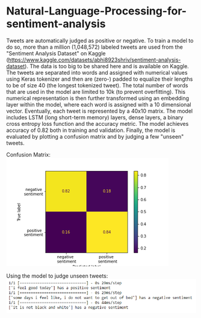 # Natural-Language-Processing-for-sentiment-analysis
Tweets are automatically judged as positive or negative. To train a model to do so, more than a million (1,048,572) labeled tweets are used from the "Sentiment Analysis Dataset" on Kaggle (https://www.kaggle.com/datasets/abhi8923shriv/sentiment-analysis-dataset). The data is too big to be shared here and is available on Kaggle. The tweets are separated into words and assigned with numerical values using Keras tokenizer and then are (zero-) padded to equalize their lengths to be of size 40 (the longest tokenized tweet). The total number of words that are used in the model are limited to 10k (to prevent overfitting). This numerical representation is then further transformed using an embedding layer within the model, where each word is assigned with a 10 dimensional vector. Eventually, each tweet is represented by a 40x10 matrix. The model includes LSTM (long short-term memory) layers, dense layers, a binary cross entropy loss function and the accuracy metric. The model achieves accuracy of 0.82 both in training and validation. Finally, the model is evaluated by plotting a confusion matrix and by judging a few "unseen" tweets.

Confusion Matrix:
![img1](https://github.com/Morikky/Natural-Language-Processing-for-sentiment-analysis/blob/main/Plots/confusion_matrix.png)


Using the model to judge unseen tweets:
![img2](https://github.com/Morikky/Natural-Language-Processing-for-sentiment-analysis/blob/main/Plots/judge_unseen_tweets.png)
